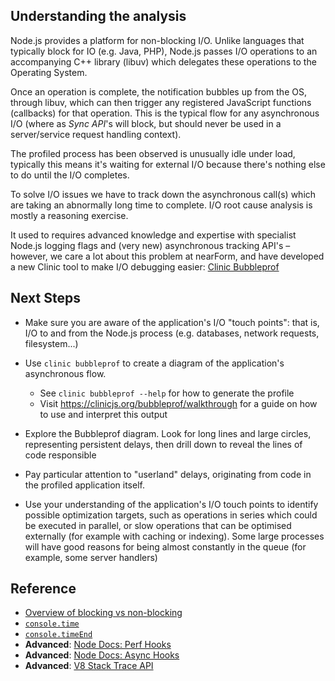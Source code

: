 ## Understanding the analysis

Node.js provides a platform for non-blocking I/O.
Unlike languages that typically block for IO (e.g. Java, PHP), Node.js passes I/O operations
to an accompanying C++ library (libuv) which delegates these operations to the Operating System.

Once an operation is complete, the notification bubbles up from the OS, through libuv, which can then
trigger any registered JavaScript functions (callbacks) for that operation. This is the typical
flow for any asynchronous I/O (where as *Sync API*'s will block, but should never be used in a
server/service request handling context).

The profiled process has been observed is unusually idle under load, typically this means
it's waiting for external I/O because there's nothing else to do until the I/O completes.

To solve I/O issues we have to track down the asynchronous call(s) which are taking an
abnormally long time to complete. I/O root cause analysis is mostly a reasoning exercise.

It used to requires advanced knowledge and
expertise with specialist Node.js logging flags and (very new) asynchronous tracking API's – however, we care a lot about this problem at nearForm, and have developed a new Clinic tool to make I/O debugging easier: [Clinic Bubbleprof](https://clinicjs.org/bubbleprof)

## Next Steps
- Make sure you are aware of the application's I/O "touch points": that is, I/O to and from the Node.js process (e.g. databases, network requests, filesystem...)
- Use `clinic bubbleprof` to create a diagram of the application's asynchronous flow.
  - See `clinic bubbleprof --help` for how to generate the profile
  - Visit https://clinicjs.org/bubbleprof/walkthrough for a guide on how to use and interpret this output

- Explore the Bubbleprof diagram. Look for long lines and large circles, representing persistent delays, then drill down to reveal the lines of code responsible
- Pay particular attention to "userland" delays, originating from code in the profiled application itself.
- Use your understanding of the application's I/O touch points to identify possible optimization targets, such as operations in series which could be executed in parallel, or slow operations that can be optimised externally (for example with caching or indexing). Some large processes will have good reasons for being almost constantly in the queue (for example, some server handlers)

## Reference

* [Overview of blocking vs non-blocking](https://nodejs.org/en/docs/guides/blocking-vs-non-blocking/)
* [`console.time`](https://developer.mozilla.org/en-US/docs/Web/API/Console/time)
* [`console.timeEnd`](https://developer.mozilla.org/en-US/docs/Web/API/Console/timeEnd)
* **Advanced**: [Node Docs: Perf Hooks](https://nodejs.org/api/perf_hooks.html)
* **Advanced**: [Node Docs: Async Hooks](https://nodejs.org/dist/latest-v8.x/docs/api/async_hooks.html)
* **Advanced**: [V8 Stack Trace API](https://github.com/v8/v8/wiki/Stack-Trace-API)
